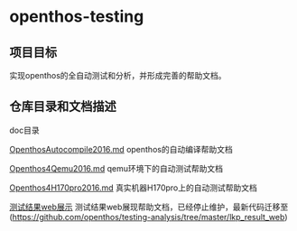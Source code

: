 # openthos-testing

## 项目目标

实现openthos的全自动测试和分析，并形成完善的帮助文档。

## 仓库目录和文档描述

doc目录

[OpenthosAutocompile2016.md](https://github.com/xyongcn/openthos-testing/blob/master/doc/OpenthosAutocompile2016.md) openthos的自动编译帮助文档

[Openthos4Qemu2016.md](https://github.com/xyongcn/openthos-testing/blob/master/doc/Openthos4Qemu2016.md) qemu环境下的自动测试帮助文档

[Openthos4H170pro2016.md](https://github.com/xyongcn/openthos-testing/blob/master/doc/Openthos4H170pro2016.md) 真实机器H170pro上的自动测试帮助文档 

[测试结果web展示](https://github.com/xyongcn/openthos-testing/blob/master/lkp_result_web/README.md) 测试结果web展现帮助文档，已经停止维护，最新代码迁移至(https://github.com/openthos/testing-analysis/tree/master/lkp_result_web)
